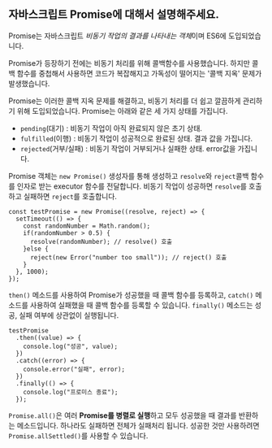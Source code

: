 ## 자바스크립트 Promise에 대해서 설명해주세요.

Promise는 자바스크립트 *비동기 작업의 결과를 나타내는 객체*이며 ES6에 도입되었습니다. 

Promise가 등장하기 전에는 비동기 처리를 위해 콜백함수를 사용했습니다.
하지만 콜백 함수를 중첩해서 사용하면 코드가 복잡해지고 가독성이 떨어지는 '콜백 지옥' 문제가 발생했습니다.

Promise는 이러한 콜백 지옥 문제를 해결하고, 비동기 처리를 더 쉽고 깔끔하게 관리하기 위해 도입되었습니다.
Promise는 아래와 같은 세 가지 상태를 가집니다.
* `pending`(대기) : 비동기 작업이 아직 완료되지 않은 초기 상태.
* `fulfilled`(이행) : 비동기 작업이 성공적으로 완료된 상태. 결과 값을 가집니다.
* `rejected`(거부/실패) : 비동기 작업이 거부되거나 실패한 상태. error값을 가집니다.

Promise 객체는 `new Promise()` 생성자를 통해 생성하고 `resolve`와 `reject`콜백 함수를 인자로 받는 executor 함수를 전달합니다.
비동기 작업이 성공하면 `resolve`를 호출하고 실패하면 `reject`를 호출합니다.

```
const testPromise = new Promise((resolve, reject) => {
  setTimeout(() => {
    const randomNumber = Math.random();
    if(randomNumber > 0.5) {
      resolve(randomNumber); // resolve() 호출
    }else {
      reject(new Error("number too small")); // reject() 호출
    }
  }, 1000);
});
```

`then()` 메소드를 사용하여 Promise가 성공했을 때 콜백 함수를 등록하고, `catch()` 메소드를 사용하여 실패했을 때 콜백 함수를 등록할 수 있습니다.
`finally()` 메소드는 성공, 실패 여부에 상관없이 실행됩니다.

```
testPromise
  .then((value) => {
    console.log("성공", value);
  })
  .catch((error) => {
    console.error("실패", error);
  })
  .finally(() => {
    console.log("프로미스 종료");
  });
```

`Promise.all()`은 여러 **Promise를 병렬로 실행**하고 모두 성공했을 때 결과를 반환하는 메소드입니다. 
하나라도 실패하면 전체가 실패처리 됩니다. 성공한 것만 사용하려면 `Promise.allSettled()`를 사용할 수 있습니다.
